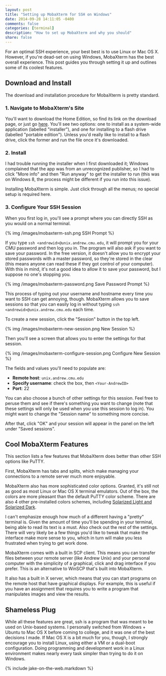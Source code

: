 ```yaml
---
layout: post
title: "Setting up MobaXterm for SSH on Windows"
date: 2014-09-28 14:11:05 -0400
comments: false
categories: [terminal]
description: "How to set up MobaXterm and why you should"
share: false
---
```


For an optimal SSH experience, your best best is to use Linux or Mac OS X. However, if you're dead-set on using Windows, MobaXterm has the best overall experience. This post guides you through setting it up and outlines some of its coolest features.

<!-- more -->

## Download and Install
The download and installation procedure for MobaXterm is pretty standard.

### 1. Navigate to MobaXterm's Site
You'll want to download the Home Edition, so find its link on the download page, or just go [here][download]. You'll see two options: one to install as a system-wide application (labelled "installer"), and one for installing to a flash drive (labelled "portable edition"). Unless you'd really like to install to a flash drive, click the former and run the file once it's downloaded.

### 2. Install
I had trouble running the installer when I first downloaded it; Windows complained that the app was from an unrecognized publisher, so I had to click "More info" and then "Run anyway" to get the installer to run (this was on Windows 8, the process might be different if you run into this issue).

Installing MobaXterm is simple. Just click through all the menus; no special setup is required here.

### 3. Configure Your SSH Session
When you first log in, you'll see a prompt where you can directly SSH as you would on a normal terminal.

{% img /images/mobaxterm-ssh.png SSH Prompt %}

If you type `ssh <andrewid>@unix.andrew.cmu.edu`, it will prompt you for your CMU password and then log you in. The program will also ask if you want to save your password. In the free version, it doesn't allow you to encrypt your stored passwords with a master password, so they're stored in the clear (this means anyone can read these if they got control of your computer). With this in mind, it's not a good idea to allow it to save your password, but I suppose no one's stopping you.

{% img /images/mobaxterm-password.png Save Password Prompt %}

This process of typing out your username and hostname every time you want to SSH can get annoying, though. MobaXterm allows you to save sessions so that you can easily log in without typing `ssh <andrewid>@unix.andrew.cmu.edu` each time.

To create a new session, click the "Session" button in the top left.

{% img /images/mobaxterm-new-session.png New Session %}

Then you'll see a screen that allows you to enter the settings for that session.

{% img /images/mobaxterm-configure-session.png Configure New Session %}

The fields and values you'll need to populate are:

- __Remote host__: `unix.andrew.cmu.edu`
- __Specify username__: check the box, then `<Your-AndrewID>`
- __Port__: 22

You can also choose a bunch of other settings for this session. Feel free to peruse them and see if there's something you want to change (note that these settings will only be used when you use this session to log in). You might want to change the "Session name" to something more concise.

After that, click "OK" and your session will appear in the panel on the left under "Saved sessions".

## Cool MobaXterm Features
This section lists a few features that MobaXterm does better than other SSH options like PuTTY.

First, MobaXterm has tabs and splits, which make managing your connections to a remote server much more enjoyable.

MobaXterm also has more sophisticated color options. Granted, it's still not as good as most Linux or Mac OS X terminal emulators. Out of the box, the colors are more pleasant than the default PuTTY color scheme. There are also 4 other pre-installed colors schemes, including [Solarized Light and Solarized Dark][solarized].

I can't emphasize enough how much of a different having a "pretty" terminal is. Given the amount of time you'll be spending in your terminal, being able to read its text is a must. Also check out the rest of the settings. There will very likely be a few things you'd like to tweak that make the interface make more sense to you, which in turn will make you less frustrated when trying to get work done.

MobaXterm comes with a built in SCP client. This means you can transfer files between your remote server (like Andrew Unix) and your personal computer with the simplicity of a graphical, click and drag interface if you prefer. This is an alternative to WinSCP that's built into MobaXterm.

It also has a built in X server, which means that you can start programs on the remote host that have graphical displays. For example, this is useful if you have an assignment that requires you to write a program that manipulates images and view the results.

## Shameless Plug

While all these features are great, ssh is a program that was meant to be used on Unix-based systems. I personally switched from Windows + Ubuntu to Mac OS X before coming to college, and it was one of the best decisions I made. If Mac OS X is a bit much for you, though, I strongly encourage you to install Linux, using either a VM or a dual-boot configuration. Doing programming and development work in a Linux environment makes nearly every task simpler than trying to do it on Windows.

{% include jake-on-the-web.markdown %}

[download]: http://mobaxterm.mobatek.net/download-home-edition.html
[solarized]: http://ethanschoonover.com/solarized
